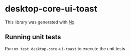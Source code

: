 # desktop-core-ui-toast

This library was generated with [Nx](https://nx.dev).


## Running unit tests

Run `nx test desktop-core-ui-toast` to execute the unit tests.

